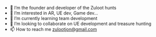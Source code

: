 - 👋 I’m the founder and developer of the Zuloot hunts
- 👀 I’m interested in AR, UE dev, Game dev...
- 🌱 I’m currently learning team development
- 💞️ I’m looking to collaborate on UE development and treasure hunting
- 📫 How to reach me zulootjon@gmail.com

<!---
Zuloot is a ✨ special ✨ repository because its `README.md` (this file) appears on your GitHub profile.
You can click the Preview link to take a look at your changes.
--->
